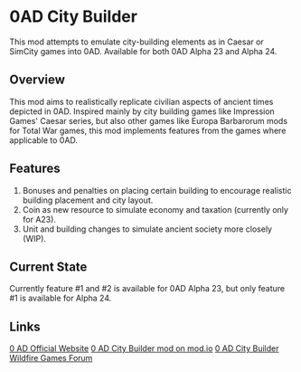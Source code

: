 # 0AD City Builder
This mod attempts to emulate city-building elements as in Caesar or SimCity games into 0AD. Available for both 0AD Alpha 23 and Alpha 24.
## Overview
This mod aims to realistically replicate civilian aspects of ancient times depicted in 0AD. Inspired mainly by city building games like Impression Games' Caesar series, but also other games like Europa Barbarorum mods for Total War games, this mod implements features from the games where applicable to 0AD.
## Features
1. Bonuses and penalties on placing certain building to encourage realistic building placement and city layout.
2. Coin as new resource to simulate economy and taxation (currently only for A23).
3. Unit and building changes to simulate ancient society more closely (WIP).
## Current State
Currently feature #1 and #2 is available for 0AD Alpha 23, but only feature #1 is available for Alpha 24.
## Links
[0 AD Official Website](https://play0ad.com/)
[0 AD City Builder mod on mod.io](https://0ad.mod.io/city-building-mod)
[0 AD City Builder Wildfire Games Forum](https://wildfiregames.com/forum/topic/26701-city-building-mod-a23-a24/)
